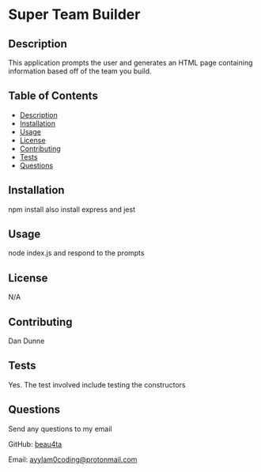  # Super Team Builder
  
  ## Description
  This application prompts the user and generates an HTML page containing information based off of the team you build.

  ## Table of Contents
  - [Description](#description)
  - [Installation](#installation)
  - [Usage](#usage)
  - [License](#license)
  - [Contributing](#contributing)
  - [Tests](#tests)
  - [Questions](#questions)

  ## Installation
  npm install also install express and jest

  ## Usage
  node index.js and respond to the prompts

  ## License
  N/A
  
  ## Contributing
 Dan Dunne

  ## Tests
  Yes. The test involved include testing the constructors

  ## Questions
  Send any questions to my email
  
  GitHub: [beau4ta](https://github.com/AYYLAM0)
  
  Email: ayylam0coding@protonmail.com